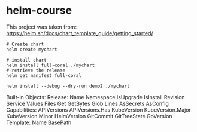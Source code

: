 # helm-course
This project was taken from:
https://helm.sh/docs/chart_template_guide/getting_started/

```shell
# Create chart
helm create mychart

# install chart
helm install full-coral ./mychart
# retrieve the release
helm get manifest full-coral

helm install --debug --dry-run demo2 ./mychart

```

Built-in Objects:
Release:
    Name
    Namespace
    IsUpgrade
    IsInstall
    Revision
    Service
Values
Files
    Get
    GetBytes
    Glob
    Lines
    AsSecrets
    AsConfig
Capabilities:
    APIVersions
    APIVersions.Has
    KubeVersion
    KubeVersion.Major
    KubeVersion.Minor
    HelmVersion
    GitCommit
    GitTreeState
    GoVersion
Template:
    Name
    BasePath
